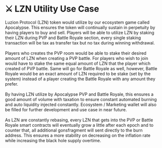 # ⚔ LZN Utility Use Case

Luzion Protocol (LZN) token would utilize by our ecosystem game called Apocalypse. This ensures the token will continually sustain in perpetuity by having players to buy and sell. Players will be able to utilize LZN by staking their LZN during PVP and Battle Royale section, every single staking transaction will be tax as transfer tax but no tax during winning withdrawal.\
\
Players who creates the PVP room would be able to stake their desired amount of LZN when creating a PVP battle. For players who wish to join would have to stake the same equal amount of LZN that the player which created of PVP battle. Same will go for Battle Royale as well, however, Battle Royale would be an exact amount of LZN required to be stake (set by the system) instead of a player creating the Battle Royale with any amount they prefer.\
\
By having LZN utilize by Apocalypse PVP and Battle Royale, this ensures a good amount of volume with taxation to ensure constant automated burning and auto liquidity injected constantly. Ecosystem / Marketing wallet will also be filled for further development and use case in near future.\
\
As LZN are constantly rebasing, every LZN that gets into the PVP or Battle Royale smart contracts will eventually grow a little after each epoch and to counter that, all additional gonsfragment will sent directly to the burn address. This ensures a more stability on decreasing on the inflation rate while increasing the black hole supply overtime.
